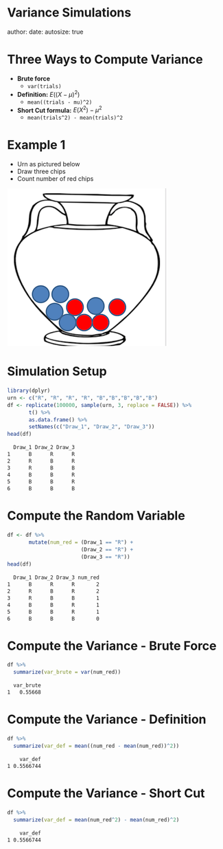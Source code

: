 Variance Simulations
========================================================
author: 
date: 
autosize: true

Three Ways to Compute Variance
========================================================

- **Brute force**
  - `var(trials)`
- **Definition:** $E\left((X-\mu)^2\right)$
  - `mean((trials - mu)^2)`
- **Short Cut formula:** $E(X^2) - \mu^2$
  - `mean(trials^2) - mean(trials)^2`

Example 1
========================================================

- Urn as pictured below
- Draw three chips
- Count number of red chips

![Urn](./urn.png)

Simulation Setup
========================================================


```r
library(dplyr)
urn <- c("R", "R", "R", "R", "B","B","B","B","B")
df <- replicate(100000, sample(urn, 3, replace = FALSE)) %>%
       t() %>%
       as.data.frame() %>%
       setNames(c("Draw_1", "Draw_2", "Draw_3"))
head(df)
```

```
  Draw_1 Draw_2 Draw_3
1      B      R      R
2      R      B      R
3      R      B      B
4      B      B      R
5      B      B      R
6      B      B      B
```

Compute the Random Variable
========================================================


```r
df <- df %>%
       mutate(num_red = (Draw_1 == "R") +
                        (Draw_2 == "R") +
                        (Draw_3 == "R"))
head(df)
```

```
  Draw_1 Draw_2 Draw_3 num_red
1      B      R      R       2
2      R      B      R       2
3      R      B      B       1
4      B      B      R       1
5      B      B      R       1
6      B      B      B       0
```

Compute the Variance - Brute Force
========================================================


```r
df %>%
  summarize(var_brute = var(num_red))
```

```
  var_brute
1   0.55668
```

Compute the Variance - Definition
========================================================


```r
df %>%
  summarize(var_def = mean((num_red - mean(num_red))^2))
```

```
    var_def
1 0.5566744
```

Compute the Variance - Short Cut
========================================================


```r
df %>%
  summarize(var_def = mean(num_red^2) - mean(num_red)^2)
```

```
    var_def
1 0.5566744
```
